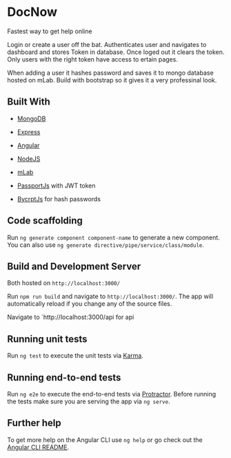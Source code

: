 # DocNow
Fastest way to get help online

Login or create a user off the bat. Authenticates user and navigates to dashboard and stores Token in database. Once loged out it clears the token. Only users with the right token have  access to ertain pages.

When adding a user it hashes password and saves it to mongo database hosted on mLab.
Build with bootstrap so it gives it a very professinal look.

## Built With
* [MongoDB](https://www.mongodb.com/)
* [Express](https://expressjs.com/)
* [Angular](https://angular.io/)
* [NodeJS](https://nodejs.org/en/)

* [mLab](https://mlab.com/)
* [PassportJs](http://passportjs.org/) with JWT token
* [BycrptJs](https://github.com/dcodeIO/bcrypt.js) for hash passwords

## Code scaffolding

Run `ng generate component component-name` to generate a new component. You can also use `ng generate directive/pipe/service/class/module`.

## Build and Development Server
Both hosted on `http://localhost:3000/`

Run `npm run build` and navigate to `http://localhost:3000/`. The app will automatically reload if you change any of the source files.

Navigate to `http://localhost:3000/api for api

## Running unit tests

Run `ng test` to execute the unit tests via [Karma](https://karma-runner.github.io).

## Running end-to-end tests

Run `ng e2e` to execute the end-to-end tests via [Protractor](http://www.protractortest.org/).
Before running the tests make sure you are serving the app via `ng serve`.

## Further help

To get more help on the Angular CLI use `ng help` or go check out the [Angular CLI README](https://github.com/angular/angular-cli/blob/master/README.md).
